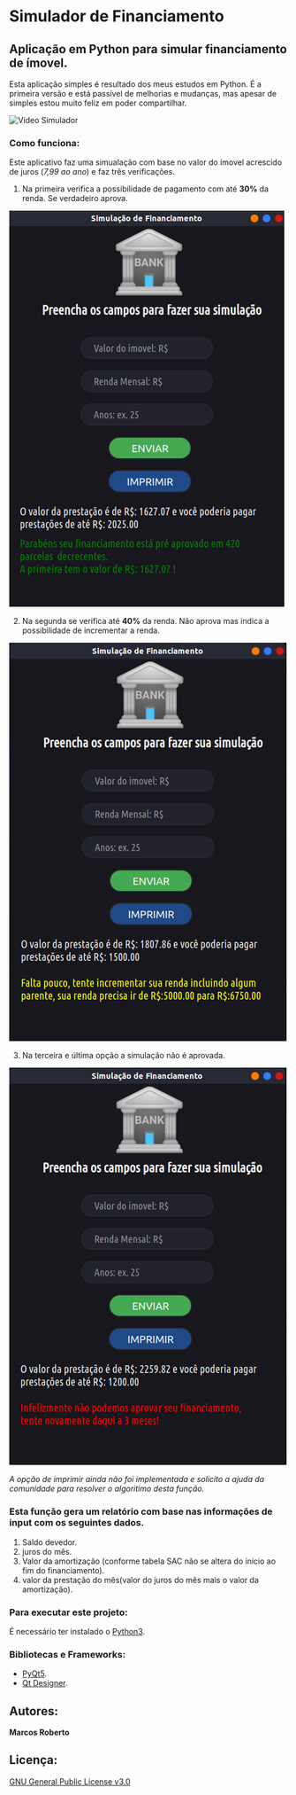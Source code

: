 # Simulador de Financiamento
## Aplicação em Python para simular financiamento de ímovel.
Esta aplicação simples é resultado dos meus estudos em Python. É a primeira versão e está passível de melhorias e mudanças, mas apesar de simples estou muito feliz em poder compartilhar.

![Video Simulador](https://github.com/maroberto/simulador_financiamento/blob/master/imagens/video_financiamento.gif)
### Como funciona:
Este aplicativo faz uma simualação com base no valor do ímovel acrescido de juros (*7,99 ao ano*) e faz três verificações.
1. Na primeira verifica a possibilidade de pagamento com até **30%** da renda. Se verdadeiro aprova.

![](imagens/ate_30.png)

2. Na segunda se verifica até **40%** da renda. Não aprova mas indica a possibilidade de incrementar a renda.

![](imagens/ate_40.png)

3. Na terceira e última opção a simulação não é aprovada.

![](imagens/acima.png)

*A opção de imprimir ainda não foi implementada e solicito a ajuda da comunidade para resolver o algoritimo desta função.*
### Esta função gera um relatório com base nas informações de input com os seguintes dados.
1. Saldo devedor.
2. juros do mês.
2. Valor da amortização (conforme tabela SAC não se altera do inicio ao fim do financiamento).
3. valor da prestação do mês(valor do juros do mês mais o valor da amortização).


### Para executar este projeto:
É necessário ter instalado o [Python3](https://www.python.org/).
### Bibliotecas e Frameworks:
* [PyQt5](https://pypi.org/project/PyQt5/).
* [Qt Designer](https://build-system.fman.io/qt-designer-download).
## Autores: 
**Marcos Roberto**
## Licença:
[GNU General Public License v3.0](https://github.com/maroberto/simulador_financiamento/blob/master/LICENSE)
